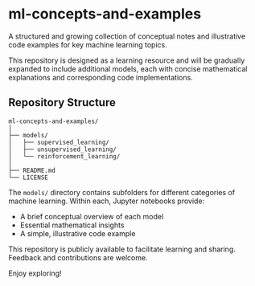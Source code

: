 # ml-concepts-and-examples
A structured and growing collection of conceptual notes and illustrative code examples for key machine learning topics.

This repository is designed as a learning resource and will be gradually expanded to include additional models, each with concise mathematical explanations and corresponding code implementations.

## Repository Structure
```
ml-concepts-and-examples/
│
├── models/
│   ├── supervised_learning/
│   ├── unsupervised_learning/
│   └── reinforcement_learning/
│
├── README.md
└── LICENSE
```

The `models/` directory contains subfolders for different categories of machine learning. Within each, Jupyter notebooks provide:
- A brief conceptual overview of each model
- Essential mathematical insights
- A simple, illustrative code example

This repository is publicly available to facilitate learning and sharing. Feedback and contributions are welcome.

Enjoy exploring!
